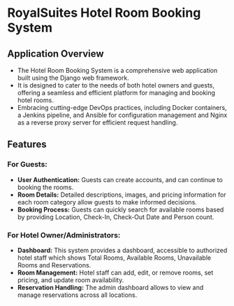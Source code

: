 # RoyalSuites Hotel Room Booking System

## Application Overview

* The Hotel Room Booking System is a comprehensive web application built using the Django web framework.
* It is designed to cater to the needs of both hotel owners and guests, offering a seamless and efficient platform for managing and booking hotel rooms.
* Embracing cutting-edge DevOps practices, including Docker containers, a Jenkins pipeline, and Ansible for configuration management and Nginx as a reverse proxy server for efficient request handling.

## Features

### For Guests:
* **User Authentication:** Guests can create accounts, and can continue to booking the rooms.
* **Room Details:** Detailed descriptions, images, and pricing information for each room category allow guests to make informed decisions.
* **Booking Process:** Guests can quickly search for available rooms based by providing Location, Check-In, Check-Out Date and Person count.

### For Hotel Owner/Administrators:
* **Dashboard:** This system provides a dashboard, accessible to authorized hotel staff which shows Total Rooms, Available Rooms, Unavailable Rooms and Reservations.
* **Room Management:** Hotel staff can add, edit, or remove rooms, set pricing, and update room availability.
* **Reservation Handling:** The admin dashboard allows to view and manage reservations across all locations.


